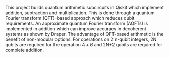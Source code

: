 This project builds quantum arithmetic subcircuits in Qiskit which implement addition, subtraction and multiplication. This is done through a quantum Fourier transform
(QFT)-based approach which reduces qubit requirements. An approximate quantum Fourier transform (AQFTs) is implemented in addition which can improve accuracy in 
decoherent systems as shown by Draper. 
The advantage of QFT-based arithmetic is the benefit of non-modular options. For operations on 2 n-qubit integers, 2N qubits are required for the operation $A+B % 2^N$
and 2N+2 qubits are required for complete addition. 

